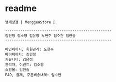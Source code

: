 # readme


    멍개상점 | MenggeaStore 🐶
    
    -------------------------------------------------
    김민정	김소영	김윤정	노현주	임수현	임한솔
    -------------------------------------------------
    
    메인페이지, 회원관리: 노현주 
    마이페이지: 김민정
    커뮤니티: 김윤정
    관리자, 이벤트: 김소영
    쇼핑몰: 임한솔
    FAQ, 결제, 주문배송내역: 임수현

```
